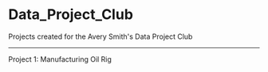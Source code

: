 # Data_Project_Club
Projects created for the Avery Smith's Data Project Club

---

Project 1: Manufacturing Oil Rig
